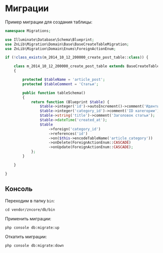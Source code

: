 # Миграции

Пример миграции для создания таблицы:

```php
namespace Migrations;

use Illuminate\Database\Schema\Blueprint;
use ZnLib\Migration\Domain\Base\BaseCreateTableMigration;
use ZnLib\Migration\Domain\Enums\ForeignActionEnum;

if (!class_exists(m_2014_10_12_200000_create_post_table::class)) {

    class m_2014_10_12_200000_create_post_table extends BaseCreateTableMigration
    {

        protected $tableName = 'article_post';
        protected $tableComment = 'Статьи';

        public function tableSchema()
        {
            return function (Blueprint $table) {
                $table->integer('id')->autoIncrement()->comment('Идентификатор');
                $table->integer('category_id')->comment('ID категории');
                $table->string('title')->comment('Заголовок статьи');
                $table->dateTime('created_at');
                $table
                    ->foreign('category_id')
                    ->references('id')
                    ->on($this->encodeTableName('article_category'))
                    ->onDelete(ForeignActionEnum::CASCADE)
                    ->onUpdate(ForeignActionEnum::CASCADE);
            };
        }

    }

}
```

## Консоль

Переходим в папку `bin`:

    cd vendor/zncore/db/bin

Применить миграции:

    php console db:migrate:up

Откатить миграции:

    php console db:migrate:down

